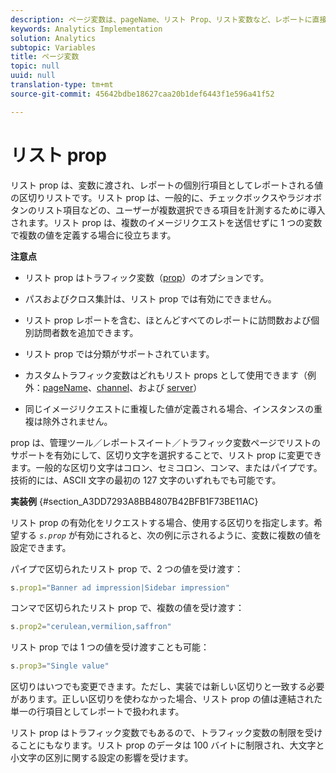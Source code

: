 ```yaml
---
description: ページ変数は、pageName、リスト Prop、リスト変数など、レポートに直接入力されます。
keywords: Analytics Implementation
solution: Analytics
subtopic: Variables
title: ページ変数
topic: null
uuid: null
translation-type: tm+mt
source-git-commit: 45642bdbe18627caa20b1def6443f1e596a41f52

---
```




# リスト prop

リスト prop は、変数に渡され、レポートの個別行項目としてレポートされる値の区切りリストです。リスト prop は、一般的に、チェックボックスやラジオボタンのリスト項目などの、ユーザーが複数選択できる項目を計測するために導入されます。リスト prop は、複数のイメージリクエストを送信せずに 1 つの変数で複数の値を定義する場合に役立ちます。

<!-- 

list_props.xml

 -->

**注意点**

* リスト prop はトラフィック変数（[prop](/help/implement/js-implementation/c-variables/page-variables.md)）のオプションです。
* パスおよびクロス集計は、リスト prop では有効にできません。
* リスト prop レポートを含む、ほとんどすべてのレポートに訪問数および個別訪問者数を追加できます。
* リスト prop では分類がサポートされています。
* カスタムトラフィック変数はどれもリスト props として使用できます（例外：[pageName](/help/implement/js-implementation/c-variables/page-variables.md)、[channel](/help/implement/js-implementation/c-variables/page-variables.md)、および [server](/help/implement/js-implementation/c-variables/page-variables.md)）

* 同じイメージリクエストに重複した値が定義される場合、インスタンスの重複は除外されません。

prop は、管理ツール／レポートスイート／トラフィック変数ページでリストのサポートを有効にして、区切り文字を選択することで、リスト prop に変更できます。一般的な区切り文字はコロン、セミコロン、コンマ、またはパイプです。技術的には、ASCII 文字の最初の 127 文字のいずれもでも可能です。

**実装例** {#section_A3DD7293A8BB4807B42BFB1F73BE11AC}

リスト prop の有効化をリクエストする場合、使用する区切りを指定します。希望する *`s.prop`* が有効にされると、次の例に示されるように、変数に複数の値を設定できます。

パイプで区切られたリスト prop で、2 つの値を受け渡す：

```js
s.prop1="Banner ad impression|Sidebar impression"
```

コンマで区切られたリスト prop で、複数の値を受け渡す：

```js
s.prop2="cerulean,vermilion,saffron"
```

リスト prop では 1 つの値を受け渡すことも可能：

```js
s.prop3="Single value"
```

区切りはいつでも変更できます。ただし、実装では新しい区切りと一致する必要があります。正しい区切りを使わなかった場合、リスト prop の値は連結された単一の行項目としてレポートで扱われます。

リスト prop はトラフィック変数でもあるので、トラフィック変数の制限を受けることにもなります。リスト prop のデータは 100 バイトに制限され、大文字と小文字の区別に関する設定の影響を受けます。

